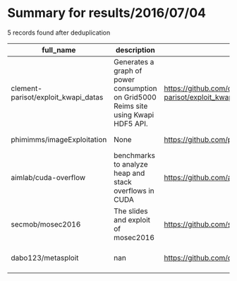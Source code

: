 
# Summary for results/2016/07/04
    
5 records found after deduplication

| full_name | description | html_url | matched_list | matched_count | pushed_at | size | stargazers_count | language | forks_count | vul_ids |
|-------------------------------------|-------------------------------------------------------------------------------------|--------------------------------------------------------|----------------------------------|-----------------|---------------------------|--------|--------------------|------------|---------------|-----------|
| clement-parisot/exploit_kwapi_datas | Generates a graph of power consumption on Grid5000 Reims site using Kwapi HDF5 API. | https://github.com/clement-parisot/exploit_kwapi_datas | ['exploit'] | 1 | 2016-07-04 09:00:12+00:00 | 7784 | 0 | Python | 0 | [] |
| phimimms/imageExploitation | None | https://github.com/phimimms/imageExploitation | ['exploit'] | 1 | 2016-07-04 16:49:05+00:00 | 701 | 0 | JavaScript | 1 | [] |
| aimlab/cuda-overflow | benchmarks to analyze heap and stack overflows in CUDA | https://github.com/aimlab/cuda-overflow | ['heap overflow'] | 1 | 2016-07-04 02:43:49+00:00 | 383 | 3 | Cuda | 2 | [] |
| secmob/mosec2016 | The slides and exploit of mosec2016 | https://github.com/secmob/mosec2016 | ['exploit'] | 1 | 2016-07-04 05:24:21+00:00 | 1889 | 111 | C++ | 60 | [] |
| dabo123/metasploit | nan | https://github.com/dabo123/metasploit | ['metasploit module OR payload'] | 1 | 2016-07-04 10:40:34+00:00 | 0 | 0 | nan | 0 | [] |
